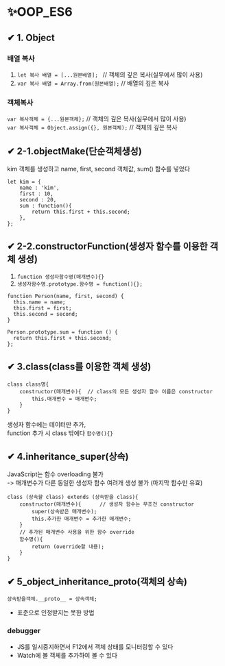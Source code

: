 # ✨OOP_ES6

## ✔ 1. Object
### 배열 복사
1. `let 복사 배열 = [...원본배열]; ` // 객체의 깊은 복사(실무에서 많이 사용)
2. `var 복사 배열 = Array.from(원본배열);` // 배열의 깊은 복사

### 객체복사
`var 복사객체 = {...원본객체};`  // 객체의 깊은 복사(실무에서 많이 사용)  
`var 복사객체 = Object.assign({}, 원본객체);`   // 객체의 깊은 복사

## ✔ 2-1.objectMake(단순객체생성)
kim 객체를 생성하고 name, first, second 객체값, sum() 함수를 넣었다
```
let kim = {
    name : 'kim',
    first : 10,
    second : 20,
    sum : function(){
        return this.first + this.second;
    },
};
```

## ✔ 2-2.constructorFunction(생성자 함수를 이용한 객체 생성)
1. `function 생성자함수명(매개변수){}`  
2. `생성자함수명.prototype.함수명 = function(){};`
```
function Person(name, first, second) {
  this.name = name;
  this.first = first;
  this.second = second;
}

Person.prototype.sum = function () {
  return this.first + this.second;
};
```

## ✔ 3.class(class를 이용한 객체 생성)
```
class class명{
    constructor(매개변수){  // class의 모든 생성자 함수 이름은 constructor
        this.매개변수 = 매개변수;
    }   
}
```

생성자 함수에는 데이터만 추가,  
function 추가 시 class 밖에다 `함수명(){}`


## ✔ 4.inheritance_super(상속)
JavaScript는 함수 overloading 불가  
 -> 매개변수가 다른 동일한 생성자 함수 여려개 생성 불가 (마지막 함수만 유효)

```
class (상속할 class) extends (상속받을 class){
    constructor(매개변수){      // 생성자 함수는 무조건 constructor
        super(상속받은 매개변수);
        this.추가한 매개변수 = 추가한 매개변수;
    }
    // 추가된 매개변수 사용을 위한 함수 override
    함수명(){
        return (override할 내용);
    } 
}
```

## ✔ 5_object_inheritance_proto(객체의 상속)
`상속받을객체.__proto__ = 상속객체;`
- 표준으로 인정받지는 못한 방법

### debugger
- JS를 일시중지하면서 F12에서 객체 상태를 모니터링할 수 있다  
- Watch에 볼 객체를 추가하여 볼 수 있다

## 